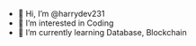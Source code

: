 - 👋 Hi, I’m @harrydev231
- 👀 I’m interested in Coding
- 🌱 I’m currently learning Database, Blockchain

<!---
harrydev231/harrydev231 is a ✨ special ✨ repository because its `README.md` (this file) appears on your GitHub profile.
You can click the Preview link to take a look at your changes.
--->
